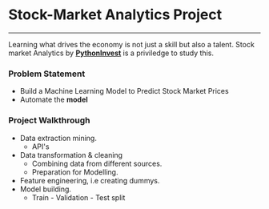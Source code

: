 # Stock-Market Analytics Project
---
Learning what drives the economy is not just a skill but also a talent.
Stock market Analytics by [**PythonInvest**](https://pythoninvest.com/) is a priviledge to study this.

### Problem Statement
- Build a Machine Learning Model to Predict Stock Market Prices
- Automate  the **model**

### Project Walkthrough
- Data extraction mining.
  - API's
- Data transformation & cleaning
  - Combining data from different sources.
  - Preparation for Modelling.
- Feature engineering, i.e creating dummys.
- Model building.
  - Train - Validation - Test split


